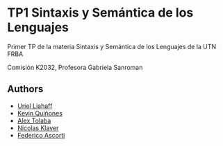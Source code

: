 
# TP1 Sintaxis y Semántica de los Lenguajes

Primer TP de la materia Sintaxis y Semántica de los Lenguajes de la UTN FRBA

Comisión K2032, Profesora Gabriela Sanroman


## Authors

- [Uriel Liahaff](https://github.com/uriliahaff)
- [Kevin Quiñones](https://github.com/KevinQuinonesG)
- [Alex Tolaba]()
- [Nicolas Klaver]()
- [Federico Ascorti]()